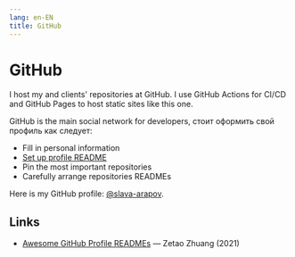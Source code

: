 ```yaml
---
lang: en-EN
title: GitHub
---
```

# GitHub

I host my and clients' repositories at GitHub. I use GitHub Actions for CI/CD and GitHub Pages to host static sites like this one. 

GitHub is the main social network for developers, стоит оформить свой профиль как следует:
- Fill in personal information
- [Set up profile README](https://docs.github.com/en/account-and-profile/setting-up-and-managing-your-github-profile/customizing-your-profile/managing-your-profile-readme)
- Pin the most important repositories
- Carefully arrange repositories READMEs

Here is my GitHub profile: [@slava-arapov](https://github.com/slava-arapov).

## Links
- [Awesome GitHub Profile READMEs](https://zzetao.github.io/awesome-github-profile/) — Zetao Zhuang (2021)

